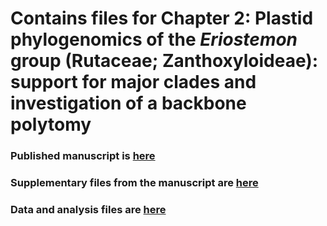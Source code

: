 # Contains files for Chapter 2: Plastid phylogenomics of the *Eriostemon* group (Rutaceae; Zanthoxyloideae): support for major clades and investigation of a backbone polytomy 

### Published manuscript is [here](https://github.com/hkore1/PhD/blob/main/Chapter_2/SB23011.pdf)
### Supplementary files from the manuscript are [here](https://github.com/hkore1/PhD/blob/main/Chapter_2/SB23011_AC.PDF)
### Data and analysis files are [here](https://doi.org/10.26188/21761735)
